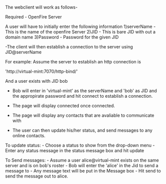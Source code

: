 The webclient will work as follows-

Required - OpenFire Server

A user will have to initially enter the following information
1)serverName - This is the name of the openfire Server
2)JID - This is bare JID with out a domain name
3)Password - Password for the given JID

-The client will then establish a connection to the server using JID@serverName

For example:
Assume the server to establish an http connection is 

'http://virtual-mint:7070/http-bind/'

And a user exists with JID bob

- Bob will enter in 'virtual-mint' as the serverName and 'bob' as JID and the appropirate password and hit connect to establish a connection.

- The page will display connected once connected.

- The page will display any contacts that are avaliable to communicate with
- The user can then update his/her status, and send messages to any online contacts.

To update status:
	- Choose a status to show from the drop-down menu
	- Enter any status message in the status message box and hit update

To Send messages:
	- Assume a user alice@virtual-mint exists on the same server and is on bob's roster
	- Bob will enter the 'alice' in the Jid to send a message to
	- Any message text will be put in the Message box
	- Hit send to send the message out to alice.
